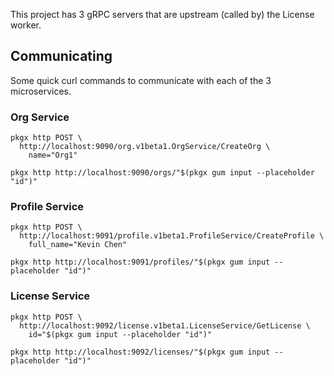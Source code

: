 This project has 3 gRPC servers that are upstream (called by) the License
worker.

## Communicating

Some quick curl commands to communicate with each of the 3 microservices.

### Org Service

```shell
pkgx http POST \
  http://localhost:9090/org.v1beta1.OrgService/CreateOrg \
    name="Org1"

pkgx http http://localhost:9090/orgs/"$(pkgx gum input --placeholder "id")"
```

### Profile Service

```shell
pkgx http POST \
  http://localhost:9091/profile.v1beta1.ProfileService/CreateProfile \
    full_name="Kevin Chen"

pkgx http http://localhost:9091/profiles/"$(pkgx gum input --placeholder "id")"
```

### License Service

```shell
pkgx http POST \
  http://localhost:9092/license.v1beta1.LicenseService/GetLicense \
    id="$(pkgx gum input --placeholder "id")"

pkgx http http://localhost:9092/licenses/"$(pkgx gum input --placeholder "id")"
```